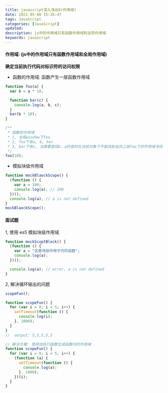 ```yaml
---
title: javascript深入浅出8(作用域)
date: 2021-05-08 15:35:47
tags: JavaScript
categories: [JavaScript]
updated:
description: js中的作用域只有函数作用域和全局作用域
keywords: javascript
---
```


#### 作用域: (js中的作用域只有函数作用域和全局作用域)

<b>确定当前执行代码对标识符的访问权限</b>

- 函数的作用域: 函数产生一层函数作用域
```javascript
function foo(a) {
  var b = a * 10;

  function bar(c) {
    console.log(a, b, c);
  }
  bar(b * 10);
}

/**
 * 函数的作用域
 * 1, 全局window下foo
 * 2, foo下有a, b, bar
 * 3, bar下有c, 当需要查找b，a的值时在当前对象下不能找到会向上级foo下的作用域寻找
 */
foo(10);
```

- 模拟块级作用域
```javascript
function mockBlaockScope() {
  (function () {
    var a = 100;
    console.log(a); // 100
  })();
  console.log(a); // a is not defined
}
mockBlaockScope();
```

#### 面试题
1, 使用 es5 模拟块级作用域
```javascript
function mockScoptBlock() {
  (function () {
    var a = "这是块级作用于内的函数";
    console.log(a);
  })();

  console.log(a); // error, a is not defined
}
```

2, 解决循环输出的问题
```javascript
scopeFun();

function scopeFun() {
  for (var i = 0; i < 5; i++) {
    setTimeout(function () {
      console.log(i);
    }, 1000);
  }
}
//  output: 5,5,5,5,5

// 解决方案: 使用自执行函数生成函数内的作用域
function scopeFun() {
  for (var i = 0; i < 5; i++) {
    (function (a) {
      setTimeout(function () {
        console.log(a);
      }, 1000);
    })(i);
  }
}
```